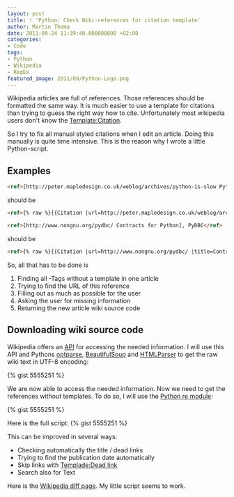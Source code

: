 ```yaml
---
layout: post
title: ! 'Python: Check Wiki-references for citation template'
author: Martin Thoma
date: 2011-09-24 11:39:40.000000000 +02:00
categories:
- Code
tags:
- Python
- Wikipedia
- RegEx
featured_image: 2011/09/Python-Logo.png
---
```

Wikipedia articles are full of references. Those references should be formatted the same way. It is much easier to use a template for citations than trying to guess the right way how to cite. Unfortunately most wikipedia users don't know the <a href="http://en.wikipedia.org/wiki/Template:Citation" title="Template:Citation">Template:Citation</a>. 

So I try to fix all manual styled citations when I edit an article. Doing this manually is quite time intensive. This is the reason why I wrote a little Python-script.

<h2>Examples</h2>

```html
<ref>[http://peter.mapledesign.co.uk/weblog/archives/python-is-slow Python is... slow?] December 21st, 2004 &mdash; Peter Bowyer&rsquo;s weblog]</ref>
```

should be 

```html
<ref>{% raw %}{{Citation |url=http://peter.mapledesign.co.uk/weblog/archives/python-is-slow |title=Python is... slow? |accessdate=September 24, 2011}}{% endraw %}</ref>
```

```html
<ref>[http://www.nongnu.org/pydbc/ Contracts for Python], PyDBC</ref>
```

should be 

```html
<ref>{% raw %}{{Citation |url=http://www.nongnu.org/pydbc/ |title=Contracts for Python |accessdate=September 24, 2011}}{% endraw %}</ref>
```

So, all that has to be done is 
<ol>
	<li>Finding all <ref>-Tags without a template in one article</li>
        <li>Trying to find the URL of this reference</li>
        <li>Filling out as much as possible for the user</li>
        <li>Asking the user for missing information</li>
        <li>Returning the new article wiki source code</li>
</ol>

<h2>Downloading wiki source code</h2>
Wikipedia offers an <a href="http://en.wikipedia.org/w/api.php" title="Wikipedia API">API</a> for accessing the needed information. I will use this API and Pythons <a href="http://docs.python.org/library/optparse.html">optparse</a>, <a href="http://www.crummy.com/software/BeautifulSoup/documentation.html">BeautifulSoup</a> and <a href="http://docs.python.org/library/htmlparser.html">HTMLParser</a> to get the raw wiki text in UTF-8 encoding:

{% gist 5555251 %}

We are now able to access the needed information. Now we need to get the references without templates. To do so, I will use the <a href="http://docs.python.org/library/re.html">Python re module</a>:

{% gist 5555251 %}

Here is the full script:
{% gist 5555251 %}

This can be improved in several ways:
<ul>
    <li>Checking automatically the title / dead links</li>
    <li>Trying to find the publication date automatically</li>
    <li>Skip links with <a href="http://en.wikipedia.org/wiki/Template:Dead_link" title="Template:Dead link">Templade:Dead link</a></li>
    <li>Search also for <ref name="xyz">Text</ref></li>
</ul>

Here is the <a href="http://en.wikipedia.org/w/index.php?title=Python_%28programming_language%29&action=historysubmit&diff=452167384&oldid=452164712">Wikipedia diff page</a>. My little script seems to work.
